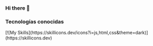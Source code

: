 ### Hi there 👋

<!--
**Jragx/Jragx** is a ✨ _special_ ✨ repository because its `README.md` (this file) appears on your GitHub profile.

Here are some ideas to get you started:

- 🔭 I’m currently working on ...
- 🌱 I’m currently learning ...
- 👯 I’m looking to collaborate on ...
- 🤔 I’m looking for help with ...
- 💬 Ask me about ...
- 📫 How to reach me: ...
- 😄 Pronouns: ...
- ⚡ Fun fact: ...
-->


<!-- Language and Tools -->

<h3 align="left">Tecnologías conocidas</h3>
[![My Skills](https://skillicons.dev/icons?i=js,html,css&theme=dark)](https://skillicons.dev)

  


